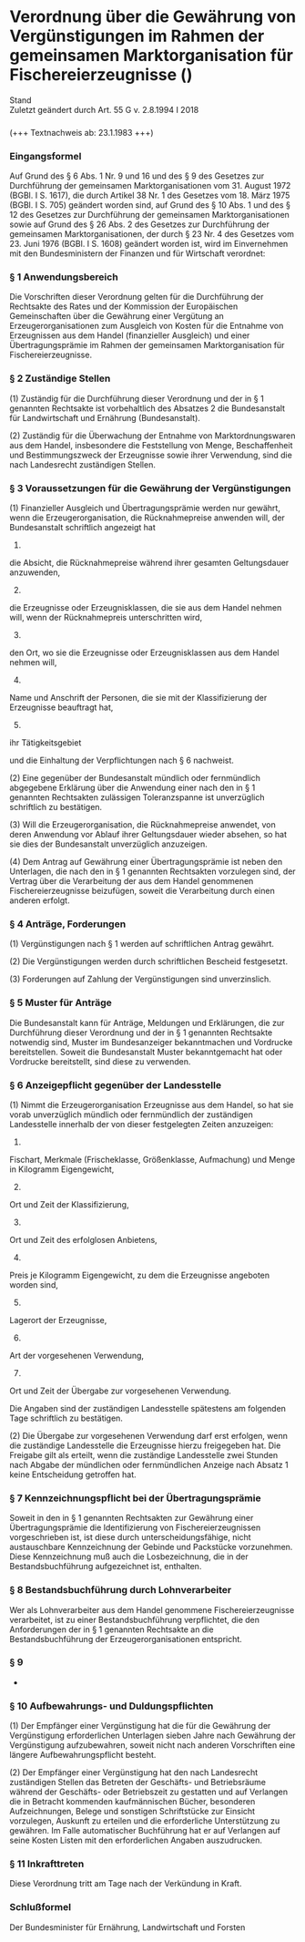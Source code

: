 Verordnung über die Gewährung von Vergünstigungen im Rahmen der gemeinsamen Marktorganisation für Fischereierzeugnisse ()
=========================================================================================================================

Stand  
Zuletzt geändert durch Art. 55 G v. 2.8.1994 I 2018

### 

(+++ Textnachweis ab: 23.1.1983 +++)

### Eingangsformel

Auf Grund des § 6 Abs. 1 Nr. 9 und 16 und des § 9 des Gesetzes zur Durchführung der gemeinsamen Marktorganisationen vom 31. August 1972 (BGBl. I S. 1617), die durch Artikel 38 Nr. 1 des Gesetzes vom 18. März 1975 (BGBl. I S. 705) geändert worden sind, auf Grund des § 10 Abs. 1 und des § 12 des Gesetzes zur Durchführung der gemeinsamen Marktorganisationen sowie auf Grund des § 26 Abs. 2 des Gesetzes zur Durchführung der gemeinsamen Marktorganisationen, der durch § 23 Nr. 4 des Gesetzes vom 23. Juni 1976 (BGBl. I S. 1608) geändert worden ist, wird im Einvernehmen mit den Bundesministern der Finanzen und für Wirtschaft verordnet:

### § 1 Anwendungsbereich

Die Vorschriften dieser Verordnung gelten für die Durchführung der Rechtsakte des Rates und der Kommission der Europäischen Gemeinschaften über die Gewährung einer Vergütung an Erzeugerorganisationen zum Ausgleich von Kosten für die Entnahme von Erzeugnissen aus dem Handel (finanzieller Ausgleich) und einer Übertragungsprämie im Rahmen der gemeinsamen Marktorganisation für Fischereierzeugnisse.

### § 2 Zuständige Stellen

(1) Zuständig für die Durchführung dieser Verordnung und der in § 1 genannten Rechtsakte ist vorbehaltlich des Absatzes 2 die Bundesanstalt für Landwirtschaft und Ernährung (Bundesanstalt).

(2) Zuständig für die Überwachung der Entnahme von Marktordnungswaren aus dem Handel, insbesondere die Feststellung von Menge, Beschaffenheit und Bestimmungszweck der Erzeugnisse sowie ihrer Verwendung, sind die nach Landesrecht zuständigen Stellen.

### § 3 Voraussetzungen für die Gewährung der Vergünstigungen

(1) Finanzieller Ausgleich und Übertragungsprämie werden nur gewährt, wenn die Erzeugerorganisation, die Rücknahmepreise anwenden will, der Bundesanstalt schriftlich angezeigt hat

1.  
die Absicht, die Rücknahmepreise während ihrer gesamten Geltungsdauer anzuwenden,

2.  
die Erzeugnisse oder Erzeugnisklassen, die sie aus dem Handel nehmen will, wenn der Rücknahmepreis unterschritten wird,

3.  
den Ort, wo sie die Erzeugnisse oder Erzeugnisklassen aus dem Handel nehmen will,

4.  
Name und Anschrift der Personen, die sie mit der Klassifizierung der Erzeugnisse beauftragt hat,

5.  
ihr Tätigkeitsgebiet

und die Einhaltung der Verpflichtungen nach § 6 nachweist.

(2) Eine gegenüber der Bundesanstalt mündlich oder fernmündlich abgegebene Erklärung über die Anwendung einer nach den in § 1 genannten Rechtsakten zulässigen Toleranzspanne ist unverzüglich schriftlich zu bestätigen.

(3) Will die Erzeugerorganisation, die Rücknahmepreise anwendet, von deren Anwendung vor Ablauf ihrer Geltungsdauer wieder absehen, so hat sie dies der Bundesanstalt unverzüglich anzuzeigen.

(4) Dem Antrag auf Gewährung einer Übertragungsprämie ist neben den Unterlagen, die nach den in § 1 genannten Rechtsakten vorzulegen sind, der Vertrag über die Verarbeitung der aus dem Handel genommenen Fischereierzeugnisse beizufügen, soweit die Verarbeitung durch einen anderen erfolgt.

### § 4 Anträge, Forderungen

(1) Vergünstigungen nach § 1 werden auf schriftlichen Antrag gewährt.

(2) Die Vergünstigungen werden durch schriftlichen Bescheid festgesetzt.

(3) Forderungen auf Zahlung der Vergünstigungen sind unverzinslich.

### § 5 Muster für Anträge

Die Bundesanstalt kann für Anträge, Meldungen und Erklärungen, die zur Durchführung dieser Verordnung und der in § 1 genannten Rechtsakte notwendig sind, Muster im Bundesanzeiger bekanntmachen und Vordrucke bereitstellen. Soweit die Bundesanstalt Muster bekanntgemacht hat oder Vordrucke bereitstellt, sind diese zu verwenden.

### § 6 Anzeigepflicht gegenüber der Landesstelle

(1) Nimmt die Erzeugerorganisation Erzeugnisse aus dem Handel, so hat sie vorab unverzüglich mündlich oder fernmündlich der zuständigen Landesstelle innerhalb der von dieser festgelegten Zeiten anzuzeigen:

1.  
Fischart, Merkmale (Frischeklasse, Größenklasse, Aufmachung) und Menge in Kilogramm Eigengewicht,

2.  
Ort und Zeit der Klassifizierung,

3.  
Ort und Zeit des erfolglosen Anbietens,

4.  
Preis je Kilogramm Eigengewicht, zu dem die Erzeugnisse angeboten worden sind,

5.  
Lagerort der Erzeugnisse,

6.  
Art der vorgesehenen Verwendung,

7.  
Ort und Zeit der Übergabe zur vorgesehenen Verwendung.

Die Angaben sind der zuständigen Landesstelle spätestens am folgenden Tage schriftlich zu bestätigen.

(2) Die Übergabe zur vorgesehenen Verwendung darf erst erfolgen, wenn die zuständige Landesstelle die Erzeugnisse hierzu freigegeben hat. Die Freigabe gilt als erteilt, wenn die zuständige Landesstelle zwei Stunden nach Abgabe der mündlichen oder fernmündlichen Anzeige nach Absatz 1 keine Entscheidung getroffen hat.

### § 7 Kennzeichnungspflicht bei der Übertragungsprämie

Soweit in den in § 1 genannten Rechtsakten zur Gewährung einer Übertragungsprämie die Identifizierung von Fischereierzeugnissen vorgeschrieben ist, ist diese durch unterscheidungsfähige, nicht austauschbare Kennzeichnung der Gebinde und Packstücke vorzunehmen. Diese Kennzeichnung muß auch die Losbezeichnung, die in der Bestandsbuchführung aufgezeichnet ist, enthalten.

### § 8 Bestandsbuchführung durch Lohnverarbeiter

Wer als Lohnverarbeiter aus dem Handel genommene Fischereierzeugnisse verarbeitet, ist zu einer Bestandsbuchführung verpflichtet, die den Anforderungen der in § 1 genannten Rechtsakte an die Bestandsbuchführung der Erzeugerorganisationen entspricht.

### § 9

-

### § 10 Aufbewahrungs- und Duldungspflichten

(1) Der Empfänger einer Vergünstigung hat die für die Gewährung der Vergünstigung erforderlichen Unterlagen sieben Jahre nach Gewährung der Vergünstigung aufzubewahren, soweit nicht nach anderen Vorschriften eine längere Aufbewahrungspflicht besteht.

(2) Der Empfänger einer Vergünstigung hat den nach Landesrecht zuständigen Stellen das Betreten der Geschäfts- und Betriebsräume während der Geschäfts- oder Betriebszeit zu gestatten und auf Verlangen die in Betracht kommenden kaufmännischen Bücher, besonderen Aufzeichnungen, Belege und sonstigen Schriftstücke zur Einsicht vorzulegen, Auskunft zu erteilen und die erforderliche Unterstützung zu gewähren. Im Falle automatischer Buchführung hat er auf Verlangen auf seine Kosten Listen mit den erforderlichen Angaben auszudrucken.

### § 11 Inkrafttreten

Diese Verordnung tritt am Tage nach der Verkündung in Kraft.

### Schlußformel

Der Bundesminister für Ernährung, Landwirtschaft und Forsten
